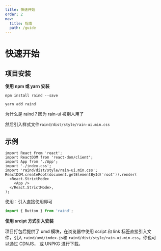 ```yaml
---
title: 快速开始
order: 2
nav:
  title: 指南
  path: /guide
---
```


# 快速开始

## 项目安装

**使用 npm 或 yarn 安装**

```shell  
npm install raind --save
```

```shell  
yarn add raind
```

为什么是 raind？因为 rain-ui 被别人用了

然后引入样式文件`raind/dist/style/rain-ui.min.css`

## 示例

```tsx  
import React from 'react';
import ReactDOM from 'react-dom/client';
import App from './App';
import './index.css';
import 'raind/dist/style/rain-ui.min.css';
ReactDOM.createRoot(document.getElementById('root')).render(
  <React.StrictMode>
    <App />
  </React.StrictMode>,
);
```

使用：引入直接使用即可

```jsx  
import { Button } from 'raind';
```

**使用 srcipt 方式引入安装**

项目打包后提供了 umd 模块，在浏览器中使用 script 和 link 标签直接引入文件，引入 `raind/umd/index.js`和 `raind/dist/style/rain-ui.min.css`，你也可以通过 CDNJS， 或 UNPKG 进行下载。
